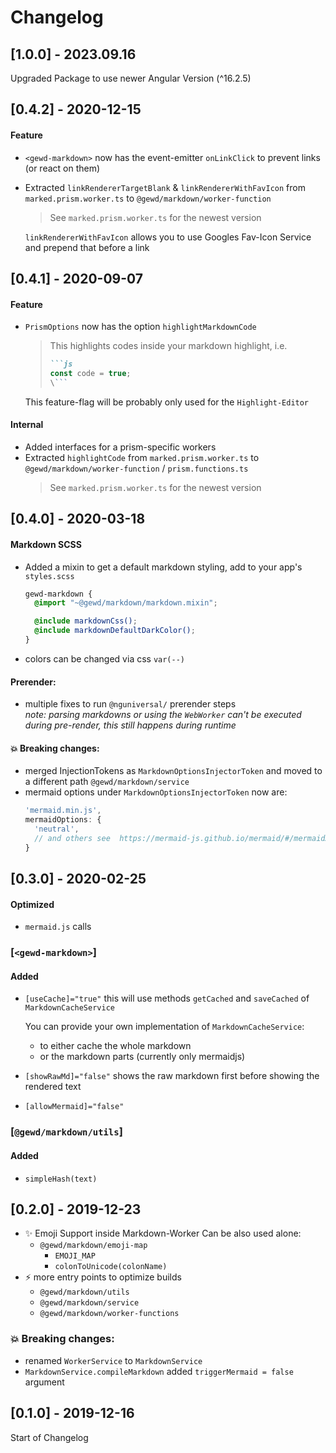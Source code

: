 # Changelog

## [1.0.0] - 2023.09.16

Upgraded Package to use newer Angular Version (^16.2.5)


## [0.4.2] - 2020-12-15

#### Feature
- `<gewd-markdown>` now has the event-emitter `onLinkClick` to prevent links (or react on them)
- Extracted `linkRendererTargetBlank` & `linkRendererWithFavIcon` from `marked.prism.worker.ts` to `@gewd/markdown/worker-function`
  > See `marked.prism.worker.ts` for the newest version
  
  `linkRendererWithFavIcon` allows you to use Googles Fav-Icon Service and prepend that before a link 

## [0.4.1] - 2020-09-07

#### Feature
- `PrismOptions` now has the option `highlightMarkdownCode`
  > This highlights codes inside your markdown highlight, i.e. 
  > ```markdown
  > ```js
  > const code = true;
  > \```
  > ```
  
  This feature-flag will be probably only used for the `Highlight-Editor`

#### Internal

- Added interfaces for a prism-specific workers
- Extracted `highlightCode` from `marked.prism.worker.ts` to `@gewd/markdown/worker-function` / `prism.functions.ts`
  > See `marked.prism.worker.ts` for the newest version



## [0.4.0] - 2020-03-18

#### Markdown SCSS
- Added a mixin to get a default markdown styling, add to your app's `styles.scss`
  ```scss 
  gewd-markdown {
    @import "~@gewd/markdown/markdown.mixin";
  
    @include markdownCss();
    @include markdownDefaultDarkColor();
  }
  ```
- colors can be changed via css `var(--)`

#### Prerender: 
- multiple fixes to run `@nguniversal/` prerender steps
  <br>*note: parsing markdowns or using the `WebWorker` can't be executed during pre-render, this still happens during runtime*

#### :boom: Breaking changes:
- merged InjectionTokens as `MarkdownOptionsInjectorToken` and moved to a different path `@gewd/markdown/service`
- mermaid options under `MarkdownOptionsInjectorToken` now are:
  ```ts
  'mermaid.min.js',
  mermaidOptions: {
    'neutral',
    // and others see  https://mermaid-js.github.io/mermaid/#/mermaidAPI?id=mermaidapi-configuration-defaults
  }
  ```

## [0.3.0] - 2020-02-25

#### Optimized
- `mermaid.js` calls

### [`<gewd-markdown>`]

#### Added
- `[useCache]="true"` this will use methods `getCached` and `saveCached` of `MarkdownCacheService` 
  
  You can provide your own implementation of `MarkdownCacheService`:
    - to either cache the whole markdown
    - or the markdown parts (currently only mermaidjs)
- `[showRawMd]="false"` shows the raw markdown first before showing the rendered text
- `[allowMermaid]="false"`

### [`@gewd/markdown/utils`]

#### Added
- `simpleHash(text)`

## [0.2.0] - 2019-12-23

- :sparkles: Emoji Support inside Markdown-Worker
  Can be also used alone: 
  - `@gewd/markdown/emoji-map` 
     - `EMOJI_MAP`
     - `colonToUnicode(colonName)`
- :zap: more entry points to optimize builds
  - `@gewd/markdown/utils`
  - `@gewd/markdown/service`
  - `@gewd/markdown/worker-functions`
  
### :boom: Breaking changes:
- renamed `WorkerService` to `MarkdownService`
- `MarkdownService.compileMarkdown` added `triggerMermaid = false` argument


## [0.1.0] - 2019-12-16

Start of Changelog

